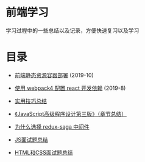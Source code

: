 # 前端学习

学习过程中的一些总结以及记录，方便快速复习以及学习

# 目录
- [前端静态资源容器部署](https://github.com/KayneWang/blog/blob/master/article/deploy.md) (2019-10)

- [使用 webpack4 配置 react 开发依赖](https://github.com/KayneWang/blog/blob/master/article/webpack4-react.md) (2019-8)

- [实用技巧总结](https://github.com/KayneWang/blog/blob/master/someSkills.md)

- [《JavaScript高级程序设计第三版》（章节总结）](https://github.com/wangzengkai/blog/issues/1)

- [为什么选择 redux-saga 中间件](https://github.com/wangzengkai/blog/issues/2)

- [JS面试题总结](https://github.com/KayneWang/blog/issues/3)

- [HTML和CSS面试题总结](https://github.com/KayneWang/blog/issues/4)

